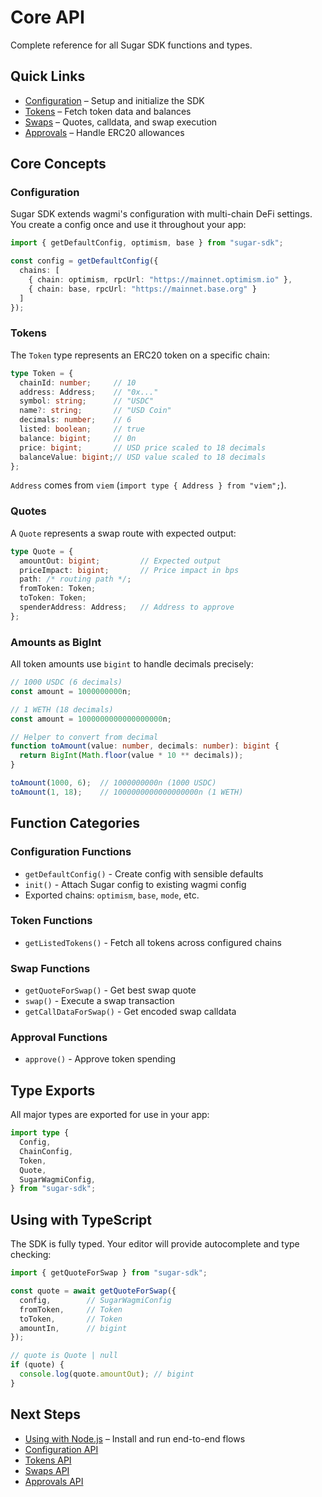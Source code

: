 # Core API

Complete reference for all Sugar SDK functions and types.

## Quick Links

- [Configuration](/api/config) – Setup and initialize the SDK
- [Tokens](/api/tokens) – Fetch token data and balances
- [Swaps](/api/swaps) – Quotes, calldata, and swap execution
- [Approvals](/api/approvals) – Handle ERC20 allowances

## Core Concepts

### Configuration

Sugar SDK extends wagmi's configuration with multi-chain DeFi settings. You create a config once and use it throughout your app:

```typescript
import { getDefaultConfig, optimism, base } from "sugar-sdk";

const config = getDefaultConfig({
  chains: [
    { chain: optimism, rpcUrl: "https://mainnet.optimism.io" },
    { chain: base, rpcUrl: "https://mainnet.base.org" }
  ]
});
```

### Tokens

The `Token` type represents an ERC20 token on a specific chain:

```typescript
type Token = {
  chainId: number;     // 10
  address: Address;    // "0x..."
  symbol: string;      // "USDC"
  name?: string;       // "USD Coin"
  decimals: number;    // 6
  listed: boolean;     // true
  balance: bigint;     // 0n
  price: bigint;       // USD price scaled to 18 decimals
  balanceValue: bigint;// USD value scaled to 18 decimals
};
```

`Address` comes from `viem` (`import type { Address } from "viem";`).

### Quotes

A `Quote` represents a swap route with expected output:

```typescript
type Quote = {
  amountOut: bigint;         // Expected output
  priceImpact: bigint;       // Price impact in bps
  path: /* routing path */;
  fromToken: Token;
  toToken: Token;
  spenderAddress: Address;   // Address to approve
};
```

### Amounts as BigInt

All token amounts use `bigint` to handle decimals precisely:

```typescript
// 1000 USDC (6 decimals)
const amount = 1000000000n;

// 1 WETH (18 decimals)
const amount = 1000000000000000000n;

// Helper to convert from decimal
function toAmount(value: number, decimals: number): bigint {
  return BigInt(Math.floor(value * 10 ** decimals));
}

toAmount(1000, 6);  // 1000000000n (1000 USDC)
toAmount(1, 18);    // 1000000000000000000n (1 WETH)
```

## Function Categories

### Configuration Functions

- `getDefaultConfig()` - Create config with sensible defaults
- `init()` - Attach Sugar config to existing wagmi config
- Exported chains: `optimism`, `base`, `mode`, etc.

### Token Functions

- `getListedTokens()` - Fetch all tokens across configured chains

### Swap Functions

- `getQuoteForSwap()` - Get best swap quote
- `swap()` - Execute a swap transaction
- `getCallDataForSwap()` - Get encoded swap calldata

### Approval Functions

- `approve()` - Approve token spending

## Type Exports

All major types are exported for use in your app:

```typescript
import type {
  Config,
  ChainConfig,
  Token,
  Quote,
  SugarWagmiConfig,
} from "sugar-sdk";
```

## Using with TypeScript

The SDK is fully typed. Your editor will provide autocomplete and type checking:

```typescript
import { getQuoteForSwap } from "sugar-sdk";

const quote = await getQuoteForSwap({
  config,        // SugarWagmiConfig
  fromToken,     // Token
  toToken,       // Token
  amountIn,      // bigint
});

// quote is Quote | null
if (quote) {
  console.log(quote.amountOut); // bigint
}
```

## Next Steps

- [Using with Node.js](/using-node) – Install and run end-to-end flows
- [Configuration API](/api/config)
- [Tokens API](/api/tokens)
- [Swaps API](/api/swaps)
- [Approvals API](/api/approvals)
